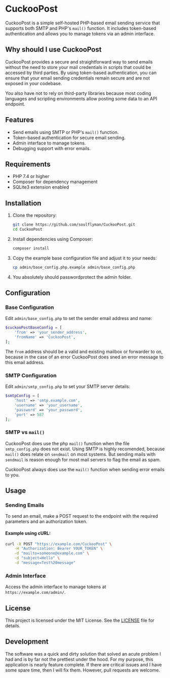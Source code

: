 # CuckooPost

CuckooPost is a simple self-hosted PHP-based email sending service that supports both SMTP and PHP's `mail()` function. It includes token-based authentication and allows you to manage tokens via an admin interface.

## Why should I use CuckooPost

CuckooPost provides a secure and straightforward way to send emails without the need to store your mail credentials in scripts that could be accessed by third parties. By using token-based authentication, you can ensure that your email sending credentials remain secure and are not exposed in your codebase.

You also have not to rely on third-party libraries because most coding languages and scripting environments allow posting some data to an API endpoint.

## Features

- Send emails using SMTP or PHP's `mail()` function.
- Token-based authentication for secure email sending.
- Admin interface to manage tokens.
- Debugging support with error emails.

## Requirements

- PHP 7.4 or higher
- Composer for dependency management
- SQLite3 extension enabled

## Installation

1. Clone the repository:
    ```sh
    git clone https://github.com/soulflyman/CuckooPost.git
    cd CuckooPost
    ```

2. Install dependencies using Composer:
    ```sh
    composer install
    ```

4. Copy the example base configuration file and adjust it to your needs:
    ```sh
    cp admin/base_config.php.example admin/base_config.php
    ```

5. You absolutely should passwordprotect the admin folder.

## Configuration

### Base Configuration

Edit `admin/base_config.php` to set the sender email address and name:
```php
$cuckooPostBaseConfig = [
    'from' => 'your_sender_address',
    'fromName' => 'CuckooPost',
];
```

The `from` address should be a valid and existing mailbox or forwarder to on, because in the case of an error CuckooPost does sned an error message to this email address.

### SMTP Configuration

Edit `admin/smtp_config.php` to set your SMTP server details:
```php
$smtpConfig = [
    'host' => 'smtp.example.com',
    'username' => 'your_username',
    'password' => 'your_password',
    'port' => 587
];
```

### SMTP vs `mail()`

CuckooPost does use the php `mail()` function when the file `smtp_config.php` does not exist. Using SMTP is highly recomended, because `mail()` does relate on `sendmail` on most systems. But sending mails with `sendmail` is reason enough for most mail servers to flag the email as spam.

CuckooPost always does use the `mail()` function when sending error emails to you.

## Usage

### Sending Emails

To send an email, make a POST request to the endpoint with the required parameters and an authorization token.

#### Example using cURL:
```sh
curl -X POST "https://example.com/CuckooPost" \
    -H "Authorization: Bearer YOUR_TOKEN" \
    -d "mailto=someone@example.com" \
    -d "subject=Hello" \
    -d "message=Test%20message"
```

### Admin Interface

Access the admin interface to manage tokens at `https://example.com/admin/`.

## License

This project is licensed under the MIT License. See the [LICENSE](LICENSE) file for details.

## Development

The software was a quick and dirty solution that solved an acute problem I had and is by far not the prettiest under the hood. For my purpose, this application is nearly feature complete. If there are critical issues and I have some spare time, then I will fix them. However, pull requests are welcome.

